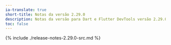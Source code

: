 ```yaml
---
ia-translate: true
short-title: Notas da versão 2.29.0
description: Notas da versão para Dart e Flutter DevTools versão 2.29.0.
toc: false
---
```


{% include ./release-notes-2.29.0-src.md %}
